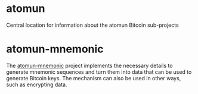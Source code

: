 # atomun
Central location for information about the atomun Bitcoin sub-projects

# atomun-mnemonic

The [atomun-mnemonic](https://github.com/harningt/atomun-mnemonic) project implements the necessary
details to generate mnemonic sequences and turn them into data that can be used to generate
Bitcoin keys. The mechanism can also be used in other ways, such as encrypting data.
